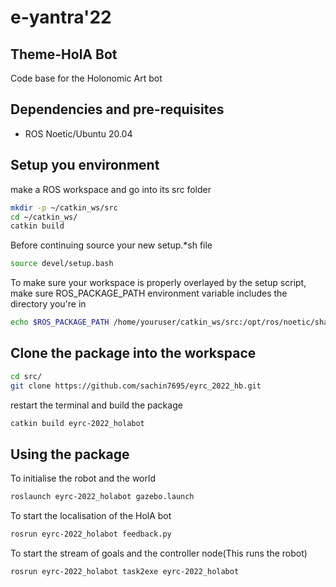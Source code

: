 # e-yantra'22 
## Theme-HolA Bot 
Code base for the Holonomic Art bot

## Dependencies and pre-requisites
* ROS Noetic/Ubuntu 20.04

## Setup you environment
make a ROS workspace and go into its src folder
```sh
mkdir -p ~/catkin_ws/src
cd ~/catkin_ws/
catkin build
```
Before continuing source your new setup.*sh file 
```sh
source devel/setup.bash
```
To make sure your workspace is properly overlayed by the setup script, make sure ROS_PACKAGE_PATH environment variable includes the directory you're in
```sh
echo $ROS_PACKAGE_PATH /home/youruser/catkin_ws/src:/opt/ros/noetic/share
```

## Clone the package into the workspace
```sh
cd src/
git clone https://github.com/sachin7695/eyrc_2022_hb.git
```
restart the terminal and build the package
```sh
catkin build eyrc-2022_holabot
```

## Using the package
To initialise the robot and the world
```sh
roslaunch eyrc-2022_holabot gazebo.launch
```
To start the localisation of the HolA bot
```sh
rosrun eyrc-2022_holabot feedback.py
```
To start the stream of goals and the controller node(This runs the robot)
```sh
rosrun eyrc-2022_holabot task2exe eyrc-2022_holabot
```
